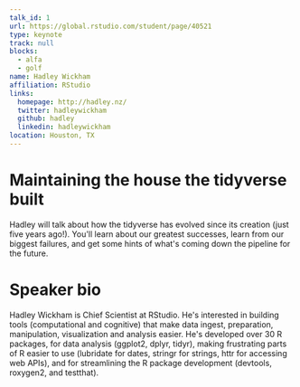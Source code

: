 ```yaml
---
talk_id: 1
url: https://global.rstudio.com/student/page/40521
type: keynote
track: null
blocks:
  - alfa
  - golf
name: Hadley Wickham
affiliation: RStudio
links:
  homepage: http://hadley.nz/
  twitter: hadleywickham
  github: hadley
  linkedin: hadleywickham
location: Houston, TX
---
```


# Maintaining the house the tidyverse built

Hadley will talk about how the tidyverse has evolved since its creation (just five years ago!). You'll learn about our greatest successes, learn from our biggest failures, and get some hints of what's coming down the pipeline for the future.

# Speaker bio

Hadley Wickham is Chief Scientist at RStudio. He's interested in building tools (computational and cognitive) that make data ingest, preparation, manipulation, visualization and analysis easier. He's developed over 30 R packages, for data analysis (ggplot2, dplyr, tidyr), making frustrating parts of R easier to use (lubridate for dates, stringr for strings, httr for accessing web APIs), and for streamlining the R package development (devtools, roxygen2, and testthat).
